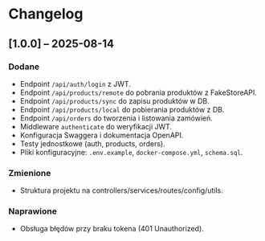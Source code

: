# Changelog

## [1.0.0] – 2025-08-14

### Dodane

- Endpoint `/api/auth/login` z JWT.
- Endpoint `/api/products/remote` do pobrania produktów z FakeStoreAPI.
- Endpoint `/api/products/sync` do zapisu produktów w DB.
- Endpoint `/api/products/local` do pobierania produktów z DB.
- Endpoint `/api/orders` do tworzenia i listowania zamówień.
- Middleware `authenticate` do weryfikacji JWT.
- Konfiguracja Swaggera i dokumentacja OpenAPI.
- Testy jednostkowe (auth, products, orders).
- Pliki konfiguracyjne: `.env.example`, `docker-compose.yml`, `schema.sql`.

### Zmienione

- Struktura projektu na controllers/services/routes/config/utils.

### Naprawione

- Obsługa błędów przy braku tokena (401 Unauthorized).
